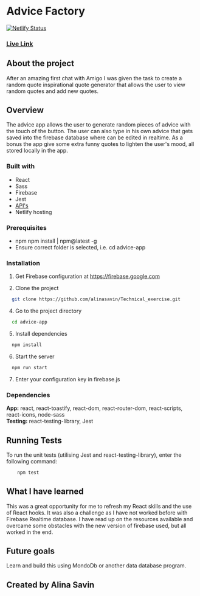 # Advice Factory

[![Netlify Status](https://api.netlify.com/api/v1/badges/b11faa4d-8ce7-4a04-bc96-7c97a36dead6/deploy-status)](https://app.netlify.com/sites/advice-factory/deploys)

### [Live Link](https://advice-factory.netlify.app/)

## About the project

After an amazing first chat with Amigo I was given the task to create a random quote inspirational quote generator that allows the user to view random quotes and add new quotes.

## Overview

The advice app allows the user to generate random pieces of advice with the touch of the button. The user can also type in his own advice that gets saved into the firebase database where can be edited in realtime. As a bonus the app give some extra funny quotes to lighten the user's mood, all stored locally in the app.

### Built with

- React
- Sass
- Firebase
- Jest
- [API's ](https://api.adviceslip.com/)
- Netlify hosting

### Prerequisites

- npm
  npm install | npm@latest -g
- Ensure correct folder is selected, i.e. cd advice-app

### Installation

1. Get Firebase configuration at https://firebase.google.com

2. Clone the project

```bash
  git clone https://github.com/alinasavin/Technical_exercise.git
```

4. Go to the project directory

```bash
  cd advice-app
```

5. Install dependencies

```bash
  npm install
```

6. Start the server

```bash
  npm run start
```

7. Enter your configuration key in firebase.js

### Dependencies

**App:** react, react-toastify, react-dom, react-router-dom, react-scripts, react-icons, node-sass  
**Testing:** react-testing-library, Jest

## Running Tests

To run the unit tests (utilising Jest and react-testing-library), enter the following command:

```bash
    npm test
```

## What I have learned

This was a great opportunity for me to refresh my React skills and the use of React hooks. It was also a challenge as I have not worked before with Firebase Realtime database. I have read up on the resources available and overcame some obstacles with the new version of firebase used, but all worked in the end.

## Future goals

Learn and build this using MondoDb or another data database program.

## Created by Alina Savin
